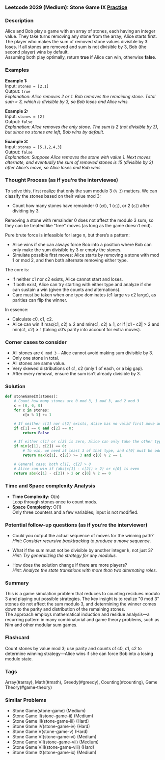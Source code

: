 ### Leetcode 2029 (Medium): Stone Game IX [Practice](https://leetcode.com/problems/stone-game-ix)

### Description  
Alice and Bob play a game with an array of stones, each having an integer value. They take turns removing any stone from the array; Alice starts first. The player who makes the sum of removed stone values divisible by 3 loses. If all stones are removed and sum is not divisible by 3, Bob (the second player) wins by default.  
Assuming both play optimally, return **true** if Alice can win, otherwise **false**.

### Examples  

**Example 1:**  
Input: `stones = [2,1]`  
Output: `true`  
*Explanation: Alice removes 2 or 1. Bob removes the remaining stone. Total sum = 3, which is divisible by 3, so Bob loses and Alice wins.*

**Example 2:**  
Input: `stones = [2]`  
Output: `false`  
*Explanation: Alice removes the only stone. The sum is 2 (not divisible by 3), but since no stones are left, Bob wins by default.*

**Example 3:**  
Input: `stones = [5,1,2,4,3]`  
Output: `false`  
*Explanation: Suppose Alice removes the stone with value 1. Next moves alternate, and eventually the sum of removed stones is 15 (divisible by 3) after Alice’s move, so Alice loses and Bob wins.*

### Thought Process (as if you’re the interviewee)  
To solve this, first realize that only the sum modulo 3 (`% 3`) matters. We can classify the stones based on their value mod 3:
- Count how many stones have remainder 0 (`c0`), 1 (`c1`), or 2 (`c2`) after dividing by 3.

Removing a stone with remainder 0 does not affect the modulo 3 sum, so they can be treated like "free" moves (as long as the game doesn’t end).

Pure brute force is infeasible for large n, but there’s a pattern:
- Alice wins if she can always force Bob into a position where Bob can only make the sum divisible by 3 or empty the stones.
- Simulate possible first moves: Alice starts by removing a stone with mod 1 or mod 2, and then both alternate removing either type.

The core is:
- If neither c1 nor c2 exists, Alice cannot start and loses.
- If both exist, Alice can try starting with either type and analyze if she can sustain a win (given the counts and alternations).
- Care must be taken when one type dominates (c1 large vs c2 large), as parities can flip the winner.

In essence:  
- Calculate c0, c1, c2.
- Alice can win if max(c1, c2) ≥ 2 and min(c1, c2) ≥ 1, or if |c1 - c2| > 2 and min(c1, c2) ≥ 1 (taking c0’s parity into account for extra moves).

### Corner cases to consider  
- All stones are `0 mod 3` – Alice cannot avoid making sum divisible by 3.
- Only one stone in total.
- All stones are same value.
- Very skewed distributions of c1, c2 (only 1 of each, or a big gap).
- After every removal, ensure the sum isn’t already divisible by 3.

### Solution

```python
def stoneGameIX(stones):
    # Count how many stones are 0 mod 3, 1 mod 3, and 2 mod 3
    c = [0, 0, 0]
    for x in stones:
        c[x % 3] += 1

    # If neither c[1] nor c[2] exists, Alice has no valid first move and loses
    if c[1] == 0 and c[2] == 0:
        return False

    # If either c[1] or c[2] is zero, Alice can only take the other type
    if min(c[1], c[2]) == 0:
        # To win, we need at least 3 of that type, and c[0] must be odd
        return max(c[1], c[2]) >= 3 and c[0] % 2 == 1

    # General case: both c[1], c[2] > 0
    # Alice can win if (abs(c[1] - c[2]) > 2) or c[0] is even
    return abs(c[1] - c[2]) > 2 or c[0] % 2 == 0
```

### Time and Space complexity Analysis  

- **Time Complexity:** O(n)  
  Loop through stones once to count mods.
- **Space Complexity:** O(1)  
  Only three counters and a few variables; input is not modified.

### Potential follow-up questions (as if you’re the interviewer)  

- Could you output the actual sequence of moves for the winning path?  
  *Hint: Consider recursive backtracking to produce a move sequence.*

- What if the sum must not be divisible by another integer k, not just 3?  
  *Hint: Try generalizing the strategy for any modulus.*

- How does the solution change if there are more players?  
  *Hint: Analyze the state transitions with more than two alternating roles.*

### Summary
This is a game simulation problem that reduces to counting residues modulo 3 and playing out possible strategies. The key insight is to realize "0 mod 3" stones do not affect the sum modulo 3, and determining the winner comes down to the parity and distribution of the remaining stones.  
The approach employs mathematical induction and residue analysis—a recurring pattern in many combinatorial and game theory problems, such as Nim and other modular sum games.


### Flashcard
Count stones by value mod 3; use parity and counts of c0, c1, c2 to determine winning strategy—Alice wins if she can force Bob into a losing modulo state.

### Tags
Array(#array), Math(#math), Greedy(#greedy), Counting(#counting), Game Theory(#game-theory)

### Similar Problems
- Stone Game(stone-game) (Medium)
- Stone Game II(stone-game-ii) (Medium)
- Stone Game III(stone-game-iii) (Hard)
- Stone Game IV(stone-game-iv) (Hard)
- Stone Game V(stone-game-v) (Hard)
- Stone Game VI(stone-game-vi) (Medium)
- Stone Game VII(stone-game-vii) (Medium)
- Stone Game VIII(stone-game-viii) (Hard)
- Stone Game IX(stone-game-ix) (Medium)